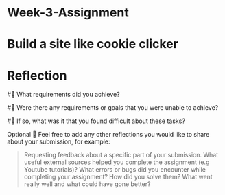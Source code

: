 # Week-3-Assignment

# Build a site like cookie clicker

# Reflection

#🎯 What requirements did you achieve?

#🎯 Were there any requirements or goals that you were unable to achieve?

#🎯 If so, what was it that you found difficult about these tasks?

Optional
🏹 Feel free to add any other reflections you would like to share about your submission, for example:

> Requesting feedback about a specific part of your submission.
> What useful external sources helped you complete the assignment (e.g Youtube tutorials)?
> What errors or bugs did you encounter while completing your assignment? How did you solve them?
> What went really well and what could have gone better?
